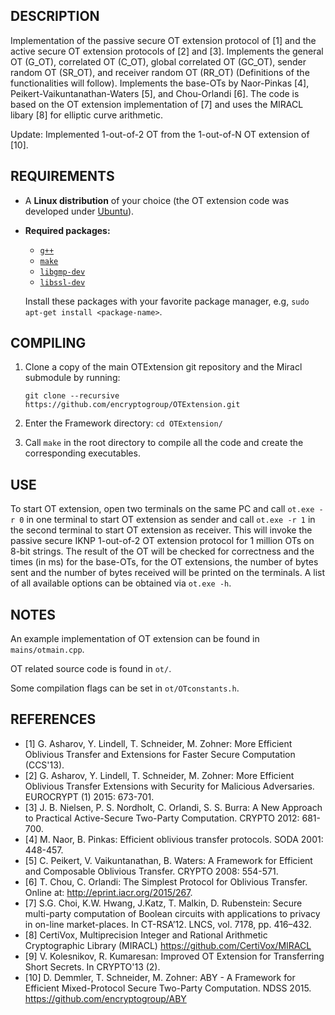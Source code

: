 ## DESCRIPTION
Implementation of the passive secure OT extension protocol of [1] and the active secure OT extension protocols of [2] and [3]. Implements the general OT (G_OT), correlated OT (C_OT), global correlated OT (GC_OT), sender random OT (SR_OT), and receiver random OT (RR_OT) (Definitions of the functionalities will follow). Implements the base-OTs by Naor-Pinkas [4], Peikert-Vaikuntanathan-Waters [5], and Chou-Orlandi [6]. The code is based on the OT extension implementation of [7] and uses the MIRACL libary [8] for elliptic curve arithmetic.

Update: Implemented 1-out-of-2 OT from the 1-out-of-N OT extension of [10].

## REQUIREMENTS

* A **Linux distribution** of your choice (the OT extension code was developed under [Ubuntu](http://www.ubuntu.com/)).
* **Required packages:**
  * [`g++`](https://packages.debian.org/testing/g++)
  * [`make`](https://packages.debian.org/testing/make)
  * [`libgmp-dev`](https://packages.debian.org/testing/libgmp-dev)
  * [`libssl-dev`](https://packages.debian.org/testing/libssl-dev)

  Install these packages with your favorite package manager, e.g, `sudo apt-get install <package-name>`.


## COMPILING

1. Clone a copy of the main OTExtension git repository and the Miracl submodule by running:
	```
	git clone --recursive https://github.com/encryptogroup/OTExtension.git
	```

2. Enter the Framework directory: `cd OTExtension/`

3. Call `make` in the root directory to compile all the code and create the corresponding executables.

## USE
To start OT extension, open two terminals on the same PC and call `ot.exe -r 0` in one terminal to start OT extension as sender and call `ot.exe -r 1` in the second terminal to start OT extension as receiver. This will invoke the passive secure IKNP 1-out-of-2 OT extension protocol for 1 million OTs on 8-bit strings. The result of the OT will be checked for correctness and the times (in ms) for the base-OTs, for the OT extensions, the number of bytes sent and the number of bytes received will be printed on the terminals.
A list of all available options can be obtained via `ot.exe -h`.

## NOTES
An example implementation of OT extension can be found in `mains/otmain.cpp`.

OT related source code is found in `ot/`.

Some compilation flags can be set in `ot/OTconstants.h`.


## REFERENCES
* [1] G. Asharov, Y. Lindell, T. Schneider, M. Zohner: More Efficient Oblivious Transfer and Extensions for Faster Secure Computation (CCS'13).
* [2] G. Asharov, Y. Lindell, T. Schneider, M. Zohner: More Efficient Oblivious Transfer Extensions with Security for Malicious Adversaries. EUROCRYPT (1) 2015: 673-701.
* [3] J. B. Nielsen, P. S. Nordholt, C. Orlandi, S. S. Burra: A New Approach to Practical Active-Secure Two-Party Computation. CRYPTO 2012: 681-700.
* [4] M. Naor, B. Pinkas: Efficient oblivious transfer protocols. SODA 2001: 448-457.
* [5] C. Peikert, V. Vaikuntanathan, B. Waters: A Framework for Efficient and Composable Oblivious Transfer. CRYPTO 2008: 554-571.
* [6] T. Chou, C. Orlandi: The Simplest Protocol for Oblivious Transfer. Online at: http://eprint.iacr.org/2015/267.
* [7] S.G. Choi, K.W. Hwang, J.Katz, T. Malkin, D. Rubenstein: Secure multi-party computation of Boolean circuits with applications to privacy in on-line market-places. In CT-RSA’12. LNCS, vol. 7178, pp. 416–432.
* [8] CertiVox, Multiprecision Integer and Rational Arithmetic Cryptographic Library (MIRACL) https://github.com/CertiVox/MIRACL
* [9] V. Kolesnikov, R. Kumaresan: Improved OT Extension for Transferring Short Secrets. In CRYPTO'13 (2).
* [10] D. Demmler, T. Schneider, M. Zohner: ABY - A Framework for Efficient Mixed-Protocol Secure Two-Party Computation. NDSS 2015. https://github.com/encryptogroup/ABY
